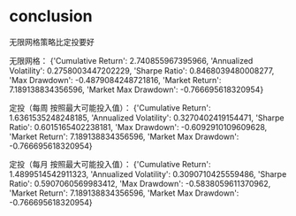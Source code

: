 # conclusion

无限网格策略比定投要好


无限网格：
{'Cumulative Return': 2.740855967395966, 'Annualized Volatility': 0.2758003447202229, 'Sharpe Ratio': 0.8468039480008277, 'Max Drawdown': -0.4879084248721816, 'Market Return': 7.189138834356596, 'Market Max Drawdown': -0.766695618320954}

定投（每周 按照最大可能投入值）：
{'Cumulative Return': 1.6361535248248185, 'Annualized Volatility': 0.3270402419154471, 'Sharpe Ratio': 0.6015165402238181, 'Max Drawdown': -0.6092910109609628, 'Market Return': 7.189138834356596, 'Market Max Drawdown': -0.766695618320954}

定投（每月 按照最大可能投入值）：
{'Cumulative Return': 1.4899514542911323, 'Annualized Volatility': 0.3090710425559486, 'Sharpe Ratio': 0.5907060569983412, 'Max Drawdown': -0.5838059611370962, 'Market Return': 7.189138834356596, 'Market Max Drawdown': -0.766695618320954}
